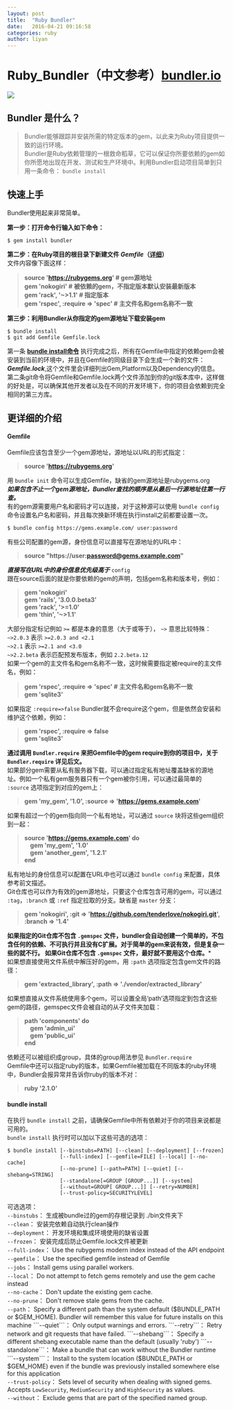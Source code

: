```yaml
---  
layout: post  
title:  "Ruby Bundler"  
date:   2016-04-21 09:16:58  
categories: ruby
author: liyan  
--- 
```


# Ruby_Bundler（中文参考）[bundler.io](http://www.bundler.io)
![](http://bundler.io/images/gembundler.png)

## Bundler 是什么？
> Bundler能够跟踪并安装所需的特定版本的gem，以此来为Ruby项目提供一致的运行环境。  
> Bundler是Ruby依赖管理的一根救命稻草，它可以保证你所要依赖的gem如你所愿地出现在开发、测试和生产环境中。利用Bundler启动项目简单到只用一条命令： ``` bundle install ``` 

## 快速上手
Bundler使用起来非常简单。  

**第一步：打开命令行输入如下命令：**  
```
$ gem install bundler
```  

**第二步：在Ruby项目的根目录下新建文件 _Gemfile_（[详细](#gemfile)）**  
文件内容像下面这样：  
> **source 'https://rubygems.org'  \# gem源地址  
gem 'nokogiri'                     \# 被依赖的gem，不指定版本默认安装最新版本  
gem 'rack', '~>1.1'                \# 指定版本  
gem 'rspec', :require => 'spec'    \# 主文件名和gem名称不一致**  

**第三步：利用Bundler从你指定的gem源地址下载安装gem**  
```
$ bundle install  
$ git add Gemfile Gemfile.lock
```  

第一条 **[bundle install命令](#bundle-install)** 执行完成之后，所有在Gemfile中指定的依赖gem会被安装到当前的环境中，并且在Gemfile的同级目录下会生成一个新的文件： **_Gemfile.lock_**,这个文件里会详细列出Gem,Platform以及Dependency的信息。  
第二条git命令将Gemfile和Gemfile.lock两个文件添加到你的git版本库中，这样做的好处是，可以确保其他开发者以及在不同的开发环境下，你的项目会依赖到完全相同的第三方库。  

## 更详细的介绍

#### Gemfile  

Gemfile应该包含至少一个gem源地址，源地址以URL的形式指定：  
> **source 'https://rubygems.org'**  

用 ```bundle init``` 命令可以生成Gemfile，缺省的gem源地址是rubygems.org  
**_如果包含不止一个gem源地址，Bundler查找的顺序是从最后一行源地址往第一行查。_**  
有的gem源需要用户名和密码才可以连接，对于这种源可以使用 ```bundle config``` 命令设置名户名和密码，并且每次换新环境在执行install之前都要设置一次。 
```
$ bundle config https://gems.example.com/ user:password
```  

有些公司配置的gem源，身份信息可以直接写在源地址的URL中：  
> **source "https://user:password@gems.example.com"**  

**_直接写在URL中的身份信息优先级高于_** ```config```  
跟在source后面的就是你要依赖的gem的声明，包括gem名称和版本号，例如：
> **gem 'nokogiri'  
    gem 'rails', '3.0.0.beta3'  
    gem 'rack',  '>=1.0'  
    gem 'thin',  '~>1.1'**  

大部分指定标记例如 ```>=``` 都是本身的意思（大于或等于）， ```~>``` 意思比较特殊：  
```~>2.0.3``` 表示 ```>=2.0.3 and <2.1```  
```~>2.1``` 表示 ```>=2.1 and <3.0```  
```~>2.2.beta``` 表示匹配预发布版本，例如 ```2.2.beta.12```  
如果一个gem的主文件名和gem名称不一致，这时候需要指定被require的主文件名，例如：  
> **gem 'rspec', :require => 'spec' \# 主文件名和gem名称不一致  
    gem 'sqlite3'**  
    
如果指定 ```:require=>false``` Bundler就不会require这个gem，但是依然会安装和维护这个依赖，例如：  
> **gem 'rspec', :require => false  
    gem 'sqlite3'**  
    
**通过调用 ```Bundler.require``` 来把Gemfile中的gem require到你的项目中，关于 ```Bundler.require``` 详见后文。**  
如果部分gem需要从私有服务器下载，可以通过指定私有地址覆盖缺省的源地址。例如一个私有gem服务器只有一个gem被你引用，可以通过最简单的 ```:source``` 选项指定到对应的gem上：  
> **gem 'my_gem', '1.0', :source => 'https://gems.example.com'**  

如果有超过一个的gem指向同一个私有地址，可以通过 ```source``` 块将这些gem组织到一起：  
> **source 'https://gems.example.com' do  
       &nbsp;&nbsp;&nbsp;&nbsp;gem 'my_gem', '1.0'  
       &nbsp;&nbsp;&nbsp;&nbsp;gem 'another_gem', '1.2.1'  
    end**  
    
私有地址的身份信息可以配置在URL中也可以通过 ```bundle config``` 来配置，具体参考前文描述。  
Git仓库也可以作为有效的gem源地址，只要这个仓库包含可用的gem，可以通过 ```:tag```，```:branch``` 或 ```:ref``` 指定拉取的分支。缺省是 ```master``` 分支：  
> **gem 'nokogiri', :git => 'https://github.com/tenderlove/nokogiri.git', :branch => '1.4'**  

**如果指定的Git仓库不包含 ```.gemspec``` 文件，bundler会自动创建一个简单的，不包含任何的依赖、不可执行并且没有C扩展。对于简单的gem来说有效，但是复杂一些的就不行。
如果Git仓库不包含 ```.gemspec``` 文件，最好就不要用这个仓库。***  
如果想直接使用文件系统中解压好的gem，用 ```:path``` 选项指定包含gem文件的路径：  
> **gem 'extracted_library', :path => './vendor/extracted_library'**  

如果想直接从文件系统使用多个gem，可以设置全局‘path’选项指定到包含这些gem的路径，gemspec文件会被自动的从子文件夹加载：  
> **path 'components' do  
      &nbsp;&nbsp;&nbsp;&nbsp;gem 'admin_ui'  
      &nbsp;&nbsp;&nbsp;&nbsp;gem 'public_ui'  
    end**  

依赖还可以被组织成group，具体的group用法参见 ```Bundler.require```  
Gemfile中还可以指定ruby的版本，如果Gemfile被加载在不同版本的ruby环境中，Bundler会报异常并告诉你ruby的版本不对：  
> **ruby '2.1.0'**  

#### bundle install
在执行 ```bundle install``` 之前，请确保Gemfile中所有依赖对于你的项目来说都是可用的。  
```bundle install``` 执行时可以加以下这些可选的选项：  
```
$ bundle install [--binstubs=PATH] [--clean] [--deployment] [--frozen]  
                 [--full-index] [--gemfile=FILE] [--local] [--no-cache]  
                 [--no-prune] [--path=PATH] [--quiet] [--shebang=STRING]  
                 [--standalone[=GROUP [GROUP...]] [--system]  
                 [--without=GROUP[ GROUP...]] [--retry=NUMBER]  
                 [--trust-policy=SECURITYLEVEL]  
```  
可选选项：  
```--binstubs```： 生成被bundle过的gem的存根记录到 ./bin文件夹下  
```--clean```： 安装完依赖自动执行clean操作  
```--deployment```： 开发环境和集成环境使用的缺省设置  
```--frozen```： 安装完成后防止Gemfile.lock文件被更新  
```--full-index```： Use the rubygems modern index instead of the API endpoint  
```--gemfile```： Use the specified gemfile instead of Gemfile  
```--jobs```：  Install gems using parallel workers.  
```--local```： Do not attempt to fetch gems remotely and use the gem cache instead  
```--no-cache```： Don't update the existing gem cache.  
```--no-prune```： Don't remove stale gems from the cache.  
```--path```： Specify a different path than the system default ($BUNDLE_PATH or $GEM_HOME). Bundler will remember this value for future installs on this machine  
```--quiet```： Only output warnings and errors.  
```--retry```： Retry network and git requests that have failed.  
```--shebang```： Specify a different shebang executable name than the default (usually 'ruby')  
```--standalone```： Make a bundle that can work without the Bundler runtime  
```--system```： Install to the system location ($BUNDLE_PATH or $GEM_HOME) even if the bundle was previously installed somewhere else for this application  
```--trust-policy```： Sets level of security when dealing with signed gems. Accepts `LowSecurity`, `MediumSecurity` and `HighSecurity` as values.  
```--without```： Exclude gems that are part of the specified named group.  


